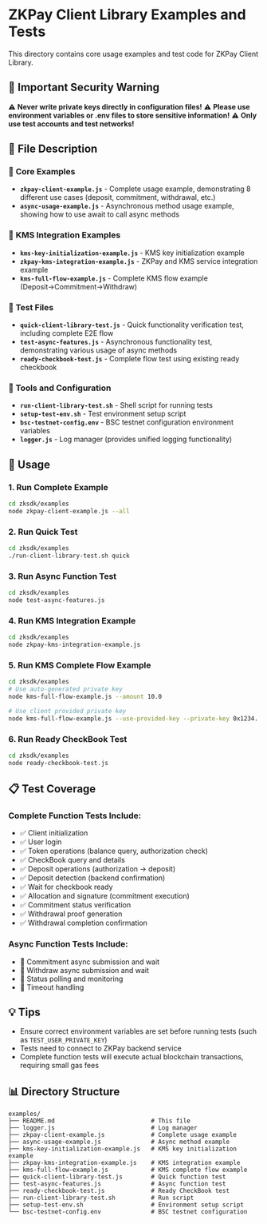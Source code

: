 # ZKPay Client Library Examples and Tests

This directory contains core usage examples and test code for ZKPay Client Library.

## 🚨 Important Security Warning

⚠️ **Never write private keys directly in configuration files!**
⚠️ **Please use environment variables or .env files to store sensitive information!**
⚠️ **Only use test accounts and test networks!**

## 📁 File Description

### 🌟 **Core Examples**

- **`zkpay-client-example.js`** - Complete usage example, demonstrating 8 different use cases (deposit, commitment, withdrawal, etc.)
- **`async-usage-example.js`** - Asynchronous method usage example, showing how to use await to call async methods

### 🔐 **KMS Integration Examples**

- **`kms-key-initialization-example.js`** - KMS key initialization example
- **`zkpay-kms-integration-example.js`** - ZKPay and KMS service integration example
- **`kms-full-flow-example.js`** - Complete KMS flow example (Deposit→Commitment→Withdraw)

### 🧪 **Test Files**

- **`quick-client-library-test.js`** - Quick functionality verification test, including complete E2E flow
- **`test-async-features.js`** - Asynchronous functionality test, demonstrating various usage of async methods
- **`ready-checkbook-test.js`** - Complete flow test using existing ready checkbook

### 🚀 **Tools and Configuration**

- **`run-client-library-test.sh`** - Shell script for running tests
- **`setup-test-env.sh`** - Test environment setup script
- **`bsc-testnet-config.env`** - BSC testnet configuration environment variables
- **`logger.js`** - Log manager (provides unified logging functionality)

## 🔧 Usage

### 1. Run Complete Example

```bash
cd zksdk/examples
node zkpay-client-example.js --all
```

### 2. Run Quick Test

```bash
cd zksdk/examples
./run-client-library-test.sh quick
```

### 3. Run Async Function Test

```bash
cd zksdk/examples
node test-async-features.js
```

### 4. Run KMS Integration Example

```bash
cd zksdk/examples
node zkpay-kms-integration-example.js
```

### 5. Run KMS Complete Flow Example

```bash
cd zksdk/examples
# Use auto-generated private key
node kms-full-flow-example.js --amount 10.0

# Use client provided private key
node kms-full-flow-example.js --use-provided-key --private-key 0x1234... --amount 10.0
```

### 6. Run Ready CheckBook Test

```bash
cd zksdk/examples
node ready-checkbook-test.js
```

## 📋 Test Coverage

### Complete Function Tests Include:

- ✅ Client initialization
- ✅ User login
- ✅ Token operations (balance query, authorization check)
- ✅ CheckBook query and details
- ✅ Deposit operations (authorization → deposit)
- ✅ Deposit detection (backend confirmation)
- ✅ Wait for checkbook ready
- ✅ Allocation and signature (commitment execution)
- ✅ Commitment status verification
- ✅ Withdrawal proof generation
- ✅ Withdrawal completion confirmation

### Async Function Tests Include:

- 🔄 Commitment async submission and wait
- 🔄 Withdraw async submission and wait
- 🔄 Status polling and monitoring
- 🔄 Timeout handling

## 💡 Tips

- Ensure correct environment variables are set before running tests (such as `TEST_USER_PRIVATE_KEY`)
- Tests need to connect to ZKPay backend service
- Complete function tests will execute actual blockchain transactions, requiring small gas fees

## 📊 Directory Structure

```
examples/
├── README.md                           # This file
├── logger.js                           # Log manager
├── zkpay-client-example.js             # Complete usage example
├── async-usage-example.js              # Async method example
├── kms-key-initialization-example.js   # KMS key initialization example
├── zkpay-kms-integration-example.js    # KMS integration example
├── kms-full-flow-example.js            # KMS complete flow example
├── quick-client-library-test.js        # Quick function test
├── test-async-features.js              # Async function test
├── ready-checkbook-test.js             # Ready CheckBook test
├── run-client-library-test.sh          # Run script
├── setup-test-env.sh                   # Environment setup script
└── bsc-testnet-config.env              # BSC testnet configuration
```
